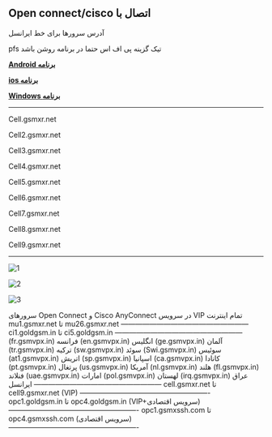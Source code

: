 **Open connect/cisco اتصال با**
---
آدرس سرورها برای خط ایرانسل

 pfs تیک گزینه پی اف اس حتما در برنامه روشن باشد
 
 
[**Android برنامه**](https://my.uupload.ir/dl/dxVmrv5r) 

[**ios برنامه**](https://apps.apple.com/us/app/cisco-secure-client/id1135064690)

[**Windows برنامه**](https://my.uupload.ir/dl/kjgxYnVv)

---
Cell.gsmxr.net

Cell2.gsmxr.net

Cell3.gsmxr.net

Cell4.gsmxr.net

Cell5.gsmxr.net

Cell6.gsmxr.net

Cell7.gsmxr.net

Cell8.gsmxr.net

Cell9.gsmxr.net

 ---
 
![1](https://github.com/mostafacpr/Myvpn/assets/120664716/13f73dc8-ffcb-4415-b6df-de23414b9680)

 ![2](https://github.com/mostafacpr/Myvpn/assets/120664716/faba9472-886c-4ec7-af49-067c273bf1d2)


![3](https://github.com/mostafacpr/Myvpn/assets/120664716/32752831-4a2c-4e73-aa87-466b72d85e36)


سرورهای Open Connect و Cisco AnyConnect در سرویس VIP
تمام اینترنت
mu1.gsmxr.net تا mu26.gsmxr.net 
——————————————————
ci1.goldgsm.in تا ci5.goldgsm.in
——————————————————
(fr.gsmvpx.in) فرانسه 
(en.gsmvpx.in) انگلیس 
(ge.gsmvpx.in) آلمان 
(tr.gsmvpx.in) ترکیه 
(sw.gsmvpx.in) سوئد 
(Swi.gsmvpx.in) سوئیس 
(at1.gsmvpx.in) اتریش 
(sp.gsmvpx.in) اسپانیا 
(ca.gsmvpx.in) کانادا 
(pt.gsmvpx.in) پرتغال 
(us.gsmvpx.in) آمریکا 
(nl.gsmvpx.in) هلند 
(fl.gsmvpx.in) فنلاند 
(uae.gsmvpx.in) امارات 
(pol.gsmvpx.in) لهستان
(irq.gsmvpx.in) عراق
——————————————————
ایرانسل
cell.gsmxr.net تا cell9.gsmxr.net (VIP)
——————————————————-
opc1.goldgsm.in تا opc4.goldgsm.in (VIP+سرویس اقتصادی)
——————————————————-
opc1.gsmxssh.com تا opc4.gsmxssh.com (سرویس اقتصادی)
——————————————————-
